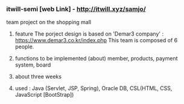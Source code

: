 
### itwill-semi [web Link] - http://itwill.xyz/samjo/
team project on the shopping mall

1. feature
The porject design is based on 'Demar3 company' : https://www.demar3.co.kr/index.php
This team is composed of 6 people.

2. functions to be implemented
   (about) member, products, payment system, board

3. about three weeks

4. used : Java (Servlet, JSP, Spring), Oracle DB, CSL(HTML, CSS, JavaScript [BootStrap])

